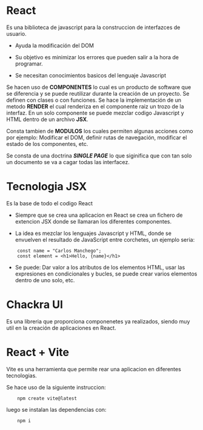 # React

Es una biblioteca de javascript para la construccion de interfazces de usuario.

- Ayuda la modificación del DOM 

- Su objetivo es minimizar los errores que pueden salir a la hora de programar.

- Se necesitan conocimientos basicos del lenguaje Javascript

Se hacen uso de **COMPONENTES** lo cual es un producto de software que se diferencia y se puede reutilizar durante la creación de un proyecto. Se definen con clases o con funciones. Se hace la implementación de un metodo **RENDER** el cual renderiza en el componente raiz un trozo de la interfaz. En un solo componente se puede mezclar codigo Javascript y HTML dentro de un archivo **JSX**.

Consta tambien de **MODULOS** los cuales permiten algunas acciones como por ejemplo: Modificar el DOM, definir rutas de navegación, modificar el estado de los componentes, etc.

Se consta de una doctrina ***SINGLE PAGE*** lo que siginifica que con tan solo un documento se va a cagar todas las interfacez.

# Tecnologia JSX

Es la base de todo el codigo React

- Siempre que se crea una aplicacion en React se crea un fichero de extencion JSX donde se llamaran los diferentes componentes.

- La idea es mezclar los lenguajes Javascript y HTML, donde se envuelven el resultado de JavaScript entre corchetes, un ejemplo seria:

```
    const name = "Carlos Manchego";
    const element = <h1>Hello, {name}</h1>
```

- Se puede: Dar valor a los atributos de los elementos HTML, usar las expresiones en condicionales y bucles, se puede crear varios elementos dentro de uno solo, etc.

# Chackra UI

Es una libreria que proporciona componenetes ya realizados, siendo muy util en la creación de aplicaciones en React.

# React + Vite

Vite es una herramienta que permite rear una aplicacion en diferentes tecnologias.

Se hace uso de la siguiente instruccion:

```
    npm create vite@latest    
```

luego se instalan las dependencias con:

```
    npm i  
```

